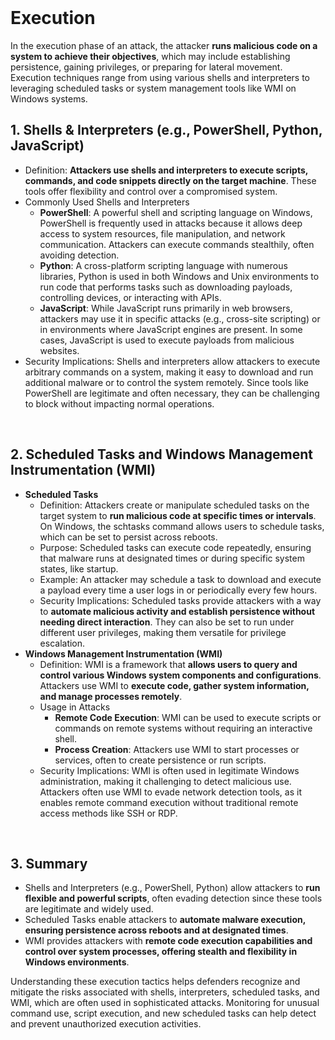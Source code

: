 <br>

# Execution
In the execution phase of an attack, the attacker **runs malicious code on a system to achieve their objectives**, which may include establishing persistence, gaining privileges, or preparing for lateral movement. Execution techniques range from using various shells and interpreters to leveraging scheduled tasks or system management tools like WMI on Windows systems.

## 1. Shells & Interpreters (e.g., PowerShell, Python, JavaScript)
  - Definition: **Attackers use shells and interpreters to execute scripts, commands, and code snippets directly on the target machine**. These tools offer flexibility and control over a compromised system.
  - Commonly Used Shells and Interpreters
    - **PowerShell**: A powerful shell and scripting language on Windows, PowerShell is frequently used in attacks because it allows deep access to system resources, file manipulation, and network communication. Attackers can execute commands stealthily, often avoiding detection.
    - **Python**: A cross-platform scripting language with numerous libraries, Python is used in both Windows and Unix environments to run code that performs tasks such as downloading payloads, controlling devices, or interacting with APIs.
    - **JavaScript**: While JavaScript runs primarily in web browsers, attackers may use it in specific attacks (e.g., cross-site scripting) or in environments where JavaScript engines are present. In some cases, JavaScript is used to execute payloads from malicious websites.
  - Security Implications: Shells and interpreters allow attackers to execute arbitrary commands on a system, making it easy to download and run additional malware or to control the system remotely. Since tools like PowerShell are legitimate and often necessary, they can be challenging to block without impacting normal operations.  
<br>

## 2. Scheduled Tasks and Windows Management Instrumentation (WMI)
  - **Scheduled Tasks**
    - Definition: Attackers create or manipulate scheduled tasks on the target system to **run malicious code at specific times or intervals**. On Windows, the schtasks command allows users to schedule tasks, which can be set to persist across reboots.
    - Purpose: Scheduled tasks can execute code repeatedly, ensuring that malware runs at designated times or during specific system states, like startup.
    - Example: An attacker may schedule a task to download and execute a payload every time a user logs in or periodically every few hours.
    - Security Implications: Scheduled tasks provide attackers with a way to **automate malicious activity and establish persistence without needing direct interaction**. They can also be set to run under different user privileges, making them versatile for privilege escalation.
  - **Windows Management Instrumentation (WMI)**
    - Definition: WMI is a framework that **allows users to query and control various Windows system components and configurations**. Attackers use WMI to **execute code, gather system information, and manage processes remotely**.
    - Usage in Attacks
      - **Remote Code Execution**: WMI can be used to execute scripts or commands on remote systems without requiring an interactive shell.
      -	**Process Creation**: Attackers use WMI to start processes or services, often to create persistence or run scripts.
    - Security Implications: WMI is often used in legitimate Windows administration, making it challenging to detect malicious use. Attackers often use WMI to evade network detection tools, as it enables remote command execution without traditional remote access methods like SSH or RDP.  
<br>

## 3. Summary
  - Shells and Interpreters (e.g., PowerShell, Python) allow attackers to **run flexible and powerful scripts**, often evading detection since these tools are legitimate and widely used.
  - Scheduled Tasks enable attackers to **automate malware execution, ensuring persistence across reboots and at designated times**.
  - WMI provides attackers with **remote code execution capabilities and control over system processes, offering stealth and flexibility in Windows environments**.

Understanding these execution tactics helps defenders recognize and mitigate the risks associated with shells, interpreters, scheduled tasks, and WMI, which are often used in sophisticated attacks. Monitoring for unusual command use, script execution, and new scheduled tasks can help detect and prevent unauthorized execution activities.  
<br>